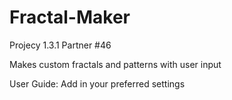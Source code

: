 # Fractal-Maker
Projecy 1.3.1 Partner #46

Makes custom fractals and patterns with user input

User Guide:
Add in your preferred settings
